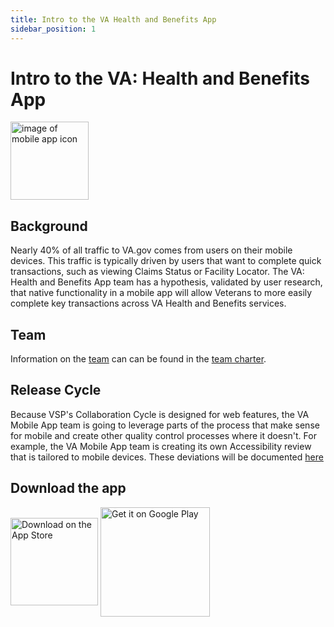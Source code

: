 ```yaml
---
title: Intro to the VA Health and Benefits App
sidebar_position: 1
---
```


# Intro to the VA: Health and Benefits App


<img width="125" height="125" alt="image of mobile app icon" src="https://mobile.va.gov/sites/default/files/image/icons/va-health-and-benefits-app-icon.png"></img>

## Background
Nearly 40% of all traffic to VA.gov comes from users on their mobile devices. This traffic is typically driven by users that want to complete quick transactions, such as viewing Claims Status or Facility Locator. The VA: Health and Benefits App team has a hypothesis, validated by user research, that native functionality in a mobile app will allow Veterans to more easily complete key transactions across VA Health and Benefits services.


## Team
Information on the [team](/docs/About/team-charter#who-we-are) can can be found in the [team charter](/docs/About/team-charter).


## Release Cycle
Because VSP's Collaboration Cycle is designed for web features, the VA Mobile App team is going to leverage parts of the process that make sense for mobile and create other quality control processes where it doesn't. For example, the VA Mobile App team is creating its own Accessibility review that is tailored to mobile devices. These deviations will be documented [here](https://github.com/department-of-veterans-affairs/va.gov-team/blob/master/products/va-mobile-app/product/mobile-collaboration%20cycle.md) 


## Download the app
<div>
	<a href='https://apps.apple.com/us/app/va-health-and-benefits/id1559609596'><img width ='140' alt='Download on the App Store' align='center' src='https://developer.apple.com/assets/elements/badges/download-on-the-app-store.svg'/></a>
	<a href='https://play.google.com/store/apps/details?id=gov.va.mobileapp&hl=en_US&gl=US&pli=1&pcampaignid=pcampaignidMKT-Other-global-all-co-prtnr-py-PartBadge-Mar2515-1'><img width ='175' alt='Get it on Google Play' align='center' src='https://play.google.com/intl/en_us/badges/static/images/badges/en_badge_web_generic.png'/></a></div>
